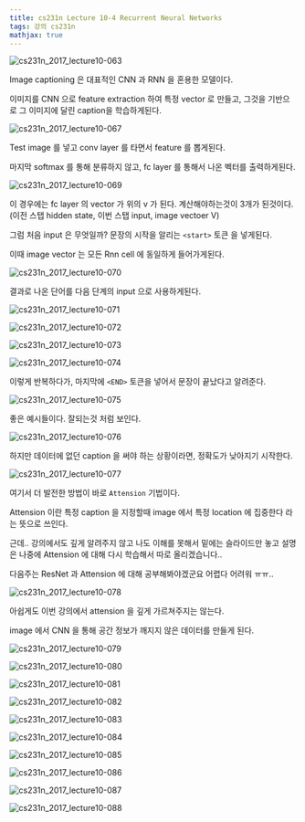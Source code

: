 ```yaml
---
title: cs231n Lecture 10-4 Recurrent Neural Networks
tags: 강의 cs231n
mathjax: true
---
```



![cs231n_2017_lecture10-063](https://strutive07.github.io/assets/images/til_images/images/cs231n_2017_lecture10-063.jpg)

Image captioning 은 대표적인 CNN 과 RNN 을 혼용한 모델이다.

이미지를 CNN 으로 feature extraction 하여 특정 vector 로 만들고, 그것을 기반으로 그 이미지에 달린 caption을 학습하게된다.

![cs231n_2017_lecture10-067](https://strutive07.github.io/assets/images/til_images/images/cs231n_2017_lecture10-067.jpg)

Test image 를 넣고 conv layer 를 타면서 feature 를 뽑게된다.

마지막 softmax 를 통해 분류하지 않고, fc layer 를 통해서 나온 벡터를 출력하게된다.

![cs231n_2017_lecture10-069](https://strutive07.github.io/assets/images/til_images/images/cs231n_2017_lecture10-069.jpg)

이 경우에는 fc layer 의 vector 가 위의 v 가 된다. 계산해야하는것이 3개가 된것이다.(이전 스탭 hidden state, 이번 스탭 input, image vectoer V)

그럼 처음 input 은 무엇일까? 문장의 시작을 알리는 `<start>` 토큰 을 넣게된다.

이때 image vector 는 모든 Rnn cell 에 동일하게 들어가게된다.

![cs231n_2017_lecture10-070](https://strutive07.github.io/assets/images/til_images/images/cs231n_2017_lecture10-070.jpg)

결과로 나온 단어를 다음 단계의 input 으로 사용하게된다.

![cs231n_2017_lecture10-071](https://strutive07.github.io/assets/images/til_images/images/cs231n_2017_lecture10-071.jpg)

![cs231n_2017_lecture10-072](https://strutive07.github.io/assets/images/til_images/images/cs231n_2017_lecture10-072.jpg)

![cs231n_2017_lecture10-073](https://strutive07.github.io/assets/images/til_images/images/cs231n_2017_lecture10-073.jpg)

![cs231n_2017_lecture10-074](https://strutive07.github.io/assets/images/til_images/images/cs231n_2017_lecture10-074.jpg)

이렇게 반복하다가, 마지막에 `<END>` 토큰을 넣어서 문장이 끝났다고 알려준다.



![cs231n_2017_lecture10-075](https://strutive07.github.io/assets/images/til_images/images/cs231n_2017_lecture10-075.jpg)

좋은 예시들이다. 잘되는것 처럼 보인다.

![cs231n_2017_lecture10-076](https://strutive07.github.io/assets/images/til_images/images/cs231n_2017_lecture10-076.jpg)

하지만 데이터에 없던 caption 을 써야 하는 상황이라면, 정확도가 낮아지기 시작한다.



![cs231n_2017_lecture10-077](https://strutive07.github.io/assets/images/til_images/images/cs231n_2017_lecture10-077.jpg)

여기서 더 발전한 방법이 바로 `Attension` 기법이다.

Attension 이란 특정 caption 을 지정할때 image 에서 특정 location 에 집중한다 라는 뜻으로 쓰인다.

근데.. 강의에서도 깊게 알려주지 않고 나도 이해를 못해서 밑에는 슬라이드만 놓고 설명은 나중에 Attension 에 대해 다시 학습해서 따로 올리겠습니다..

다음주는 ResNet 과 Attension 에 대해 공부해봐야겠군요 어렵다 어려워 ㅠㅠ..



![cs231n_2017_lecture10-078](https://strutive07.github.io/assets/images/til_images/images/cs231n_2017_lecture10-078.jpg)

아쉽게도 이번 강의에서 attension 을 깊게 가르쳐주지는 않는다.

image 에서 CNN 을 통해 공간 정보가 깨지지 않은 데이터를 만들게 된다.



![cs231n_2017_lecture10-079](https://strutive07.github.io/assets/images/til_images/images/cs231n_2017_lecture10-079.jpg)



![cs231n_2017_lecture10-080](https://strutive07.github.io/assets/images/til_images/images/cs231n_2017_lecture10-080.jpg)

![cs231n_2017_lecture10-081](https://strutive07.github.io/assets/images/til_images/images/cs231n_2017_lecture10-081.jpg)

![cs231n_2017_lecture10-082](https://strutive07.github.io/assets/images/til_images/images/cs231n_2017_lecture10-082.jpg)

![cs231n_2017_lecture10-083](https://strutive07.github.io/assets/images/til_images/images/cs231n_2017_lecture10-083.jpg)

![cs231n_2017_lecture10-084](https://strutive07.github.io/assets/images/til_images/images/cs231n_2017_lecture10-084.jpg)

![cs231n_2017_lecture10-085](https://strutive07.github.io/assets/images/til_images/images/cs231n_2017_lecture10-085.jpg)

![cs231n_2017_lecture10-086](https://strutive07.github.io/assets/images/til_images/images/cs231n_2017_lecture10-086.jpg)

![cs231n_2017_lecture10-087](https://strutive07.github.io/assets/images/til_images/images/cs231n_2017_lecture10-087.jpg)

![cs231n_2017_lecture10-088](https://strutive07.github.io/assets/images/til_images/images/cs231n_2017_lecture10-088.jpg)

